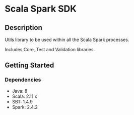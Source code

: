 # Scala Spark SDK

## Description

Utils library to be used within all the Scala Spark processes.

Includes Core, Test and Validation libraries.

## Getting Started

### Dependencies

* Java: 8
* Scala: 2.11.x
* SBT: 1.4.9
* Spark: 2.4.2
